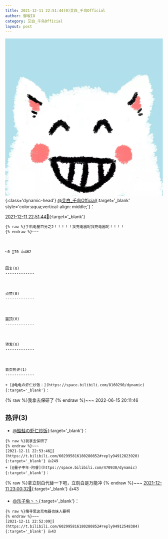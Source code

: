 ```yaml
---
title: 2021-12-11 22:51:44(0)艾白_千鸟Official
author: 御坂IO
category: 艾白_千鸟Official
layout: post
---
```


![img](/images/9ae8b9445fd0665cc014d9080156a45271be73c6.jpg){:class='dynamic-head'}
[@艾白_千鸟Official](https://space.bilibili.com/334537711/dynamic){:target='_blank' style='color:aqua;vertical-align: middle;'}：

[2021-12-11 22:51:44🔗](https://t.bilibili.com/602995816180280852){:target='_blank'}

~~~
{% raw %}手机电量百分之2！！！！！我充电器呢我充电器呢！！！！
{% endraw %}~~~



↪️0 💬70 👍462


回复(0)
-------------



点赞(0)
-------------



置顶(0)
-------------



转发(0)
-------------



首页热评(1)
-------------

+ [@龟龟の虾仁炒饭：](https://space.bilibili.com/8160290/dynamic){:target='_blank'}：
~~~
{% raw %}我拿去保研了
{% endraw %}~~~
2022-06-15 20:11:46


热评(3)
-------------

+ [@蛙蛙の虾仁炒饭](https://space.bilibili.com/8160290/dynamic){:target='_blank'}：
~~~
{% raw %}我拿去保研了
{% endraw %}~~~
[2021-12-11 22:53:46🔗](https://t.bilibili.com/602995816180280852#reply94912823920){:target='_blank'} 👍249
+ [@量子中年-阿睿](https://space.bilibili.com/470930/dynamic){:target='_blank'}：
~~~
{% raw %}拿立刻白代替一下吧，立刻白是万能冲
{% endraw %}~~~
[2021-12-11 23:00:32🔗](https://t.bilibili.com/602995816180280852#reply94913581712){:target='_blank'} 👍43
+ [@乐子兔丶丶](https://space.bilibili.com/44635078/dynamic){:target='_blank'}：
~~~
{% raw %}俺寻思这充电器也妹人要啊
{% endraw %}~~~
[2021-12-11 22:52:09🔗](https://t.bilibili.com/602995816180280852#reply94912548384){:target='_blank'} 👍43


